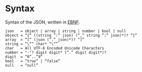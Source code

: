 # Syntax

Syntax of the JSON, written in [EBNF](https://en.wikipedia.org/wiki/Extended_Backus%E2%80%93Naur_form).

```ebnf
json   = object | array | string | number | bool | null
object = “{“ ((string ”:” json) (“,” string ”:” json)*)? “}”
array  = “[“ (json (“,” json)*)? “]”
string = “\”” char* “\””
char   = All UTF-8 Encoded Unicode Characters
number = "-"? digit digit* (“.” digit digit*)?
digit  = “0”..”9”
bool   = “true” | “false”
null   = “null”
```
